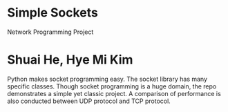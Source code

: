 # Simple Sockets
Network Programming Project
# Shuai He, Hye Mi Kim
Python makes socket programming easy. The socket library has many specific classes. Though socket programming is a huge domain, the repo demonstrates a simple yet classic project. A comparison of performance is also conducted between UDP protocol and TCP protocol.
